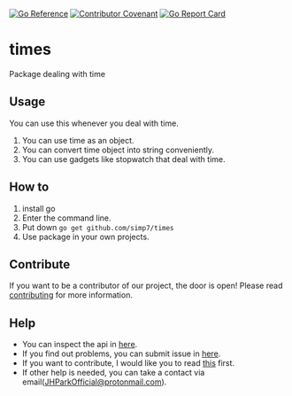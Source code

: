 [![Go Reference](https://pkg.go.dev/badge/github.com/simp7/times.svg)](https://pkg.go.dev/github.com/simp7/times)
[![Contributor Covenant](https://img.shields.io/badge/Contributor%20Covenant-v2.0%20adopted-ff69b4.svg)](code_of_conduct.md)
[![Go Report Card](https://goreportcard.com/badge/github.com/simp7/times)](https://goreportcard.com/report/github.com/simp7/times)
# times
Package dealing with time

## Usage
You can use this whenever you deal with time.
1. You can use time as an object.
2. You can convert time object into string conveniently.
3. You can use gadgets like stopwatch that deal with time.

## How to
1. install go
2. Enter the command line.
3. Put down `go get github.com/simp7/times`
4. Use package in your own projects.

## Contribute
If you want to be a contributor of our project, the door is open!
Please read [contributing](.github/CONTRIBUTING.md) for more information.

## Help
- You can inspect the api in [here](https://pkg.go.dev/github.com/simp7/times).
- If you find out problems, you can submit issue in [here](https://github.com/simp7/times/issues).
- If you want to contribute, I would like you to read [this](.github/CONTRIBUTING.md) first.
- If other help is needed, you can take a contact via email(JHParkOfficial@protonmail.com).
